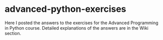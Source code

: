 # advanced-python-exercises
Here I posted the answers to the exercises for the Advanced Programming in Python course. Detailed explanations of the answers are in the Wiki section.
